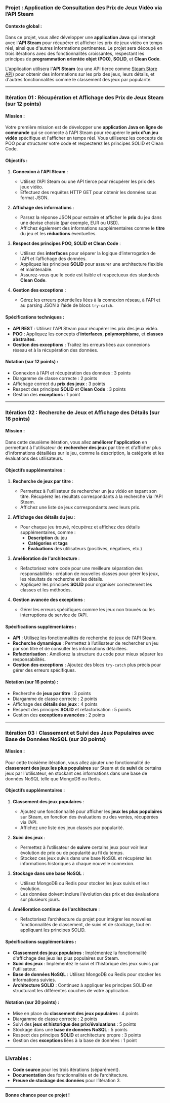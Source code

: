### Projet : Application de Consultation des Prix de Jeux Vidéo via l’API Steam

#### Contexte global :
Dans ce projet, vous allez développer une **application Java** qui interagit avec l’**API Steam** pour récupérer et afficher les prix de jeux vidéo en temps réel, ainsi que d'autres informations pertinentes. Le projet sera découpé en trois itérations avec des fonctionnalités croissantes, respectant les principes de **programmation orientée objet (POO)**, **SOLID**, et **Clean Code**.

L'application utilisera l'**API Steam** (ou une API tierce comme [Steam Store API](https://store.steampowered.com/api)) pour obtenir des informations sur les prix des jeux, leurs détails, et d'autres fonctionnalités comme le classement des jeux par popularité.

---

### **Itération 01 : Récupération et Affichage des Prix de Jeux Steam (sur 12 points)**

#### Mission :
Votre première mission est de développer une **application Java en ligne de commande** qui se connecte à l'API Steam pour récupérer le **prix d'un jeu vidéo** spécifique et l'afficher en temps réel. Vous utiliserez les concepts de POO pour structurer votre code et respecterez les principes SOLID et Clean Code.

#### Objectifs :
1. **Connexion à l'API Steam** :
   - Utilisez l’API Steam ou une API tierce pour récupérer les prix des jeux vidéo.
   - Effectuez des requêtes HTTP GET pour obtenir les données sous format JSON.

2. **Affichage des informations** :
   - Parsez la réponse JSON pour extraire et afficher le **prix** du jeu dans une devise choisie (par exemple, EUR ou USD).
   - Affichez également des informations supplémentaires comme le **titre** du jeu et les **réductions** éventuelles.

3. **Respect des principes POO, SOLID et Clean Code** :
   - Utilisez des **interfaces** pour séparer la logique d’interrogation de l’API et l’affichage des données.
   - Appliquez les principes **SOLID** pour assurer une architecture flexible et maintenable.
   - Assurez-vous que le code est lisible et respectueux des standards **Clean Code**.

4. **Gestion des exceptions** :
   - Gérez les erreurs potentielles liées à la connexion réseau, à l'API et au parsing JSON à l’aide de blocs `try-catch`.

#### Spécifications techniques :
- **API REST** : Utilisez l'API Steam pour récupérer les prix des jeux vidéo.
- **POO** : Appliquez les concepts d'**interfaces**, **polymorphisme**, et **classes abstraites**.
- **Gestion des exceptions** : Traitez les erreurs liées aux connexions réseau et à la récupération des données.

#### Notation (sur 12 points) :
- Connexion à l’API et récupération des données : 3 points
- Diargamme de classe correcte : 2 points
- Affichage correct du **prix des jeux** : 3 points
- Respect des principes **SOLID** et **Clean Code** : 3 points
- Gestion des **exceptions** : 1 point

---

### **Itération 02 : Recherche de Jeux et Affichage des Détails (sur 16 points)**

#### Mission :
Dans cette deuxième itération, vous allez **améliorer l'application** en permettant à l'utilisateur de **rechercher des jeux** par titre et d'afficher plus d’informations détaillées sur le jeu, comme la description, la catégorie et les évaluations des utilisateurs. 

#### Objectifs supplémentaires :
1. **Recherche de jeux par titre** :
   - Permettez à l'utilisateur de rechercher un jeu vidéo en tapant son titre. Récupérez les résultats correspondants à la recherche via l'API Steam.
   - Affichez une liste de jeux correspondants avec leurs prix.

2. **Affichage des détails du jeu** :
   - Pour chaque jeu trouvé, récupérez et affichez des détails supplémentaires, comme :
     - **Description** du jeu
     - **Catégories** et **tags**
     - **Évaluations** des utilisateurs (positives, négatives, etc.)
   
3. **Amélioration de l'architecture** :
   - Refactorisez votre code pour une meilleure séparation des responsabilités : création de nouvelles classes pour gérer les jeux, les résultats de recherche et les détails.
   - Appliquez les principes **SOLID** pour organiser correctement les classes et les méthodes.

4. **Gestion avancée des exceptions** :
   - Gérer les erreurs spécifiques comme les jeux non trouvés ou les interruptions de service de l’API.

#### Spécifications supplémentaires :
- **API** : Utilisez les fonctionnalités de recherche de jeux de l'API Steam.
- **Recherche dynamique** : Permettez à l’utilisateur de rechercher un jeu par son titre et de consulter les informations détaillées.
- **Refactorisation** : Améliorez la structure du code pour mieux séparer les responsabilités.
- **Gestion des exceptions** : Ajoutez des blocs `try-catch` plus précis pour gérer des erreurs spécifiques.

#### Notation (sur 16 points) :
- Recherche de **jeux par titre** : 3 points
- Diargamme de classe correcte : 2 points
- Affichage des **détails des jeux** : 4 points
- Respect des principes **SOLID** et refactorisation : 5 points
- Gestion des **exceptions avancées** : 2 points

---

### **Itération 03 : Classement et Suivi des Jeux Populaires avec Base de Données NoSQL (sur 20 points)**

#### Mission :
Pour cette troisième itération, vous allez ajouter une fonctionnalité de **classement des jeux les plus populaires** sur Steam et de **suivi** de certains jeux par l'utilisateur, en stockant ces informations dans une base de données NoSQL telle que MongoDB ou Redis.

#### Objectifs supplémentaires :
1. **Classement des jeux populaires** :
   - Ajoutez une fonctionnalité pour afficher les **jeux les plus populaires** sur Steam, en fonction des évaluations ou des ventes, récupérées via l’API.
   - Affichez une liste des jeux classés par popularité.

2. **Suivi des jeux** :
   - Permettez à l’utilisateur de **suivre** certains jeux pour voir leur évolution de prix ou de popularité au fil du temps.
   - Stockez ces jeux suivis dans une base NoSQL et récupérez les informations historiques à chaque nouvelle connexion.

3. **Stockage dans une base NoSQL** :
   - Utilisez MongoDB ou Redis pour stocker les jeux suivis et leur évolution.
   - Les données doivent inclure l'évolution des prix et des évaluations sur plusieurs jours.

4. **Amélioration continue de l'architecture** :
   - Refactorisez l’architecture du projet pour intégrer les nouvelles fonctionnalités de classement, de suivi et de stockage, tout en appliquant les principes SOLID.

#### Spécifications supplémentaires :
- **Classement des jeux populaires** : Implémentez la fonctionnalité d'affichage des jeux les plus populaires sur Steam.
- **Suivi des jeux** : Implémentez le suivi et l'historique des jeux suivis par l'utilisateur.
- **Base de données NoSQL** : Utilisez MongoDB ou Redis pour stocker les informations suivies.
- **Architecture SOLID** : Continuez à appliquer les principes SOLID en structurant les différentes couches de votre application.

#### Notation (sur 20 points) :
- Mise en place du **classement des jeux populaires** : 4 points
- Diargamme de classe correcte : 2 points
- Suivi des **jeux et historique des prix/évaluations** : 5 points
- Stockage dans une **base de données NoSQL** : 5 points
- Respect des principes **SOLID** et architecture propre : 3 points
- Gestion des **exceptions** liées à la base de données : 1 point

---

### Livrables :
- **Code source** pour les trois itérations (séparément).
- **Documentation** des fonctionnalités et de l’architecture.
- **Preuve de stockage des données** pour l’itération 3.

---

**Bonne chance pour ce projet !**
